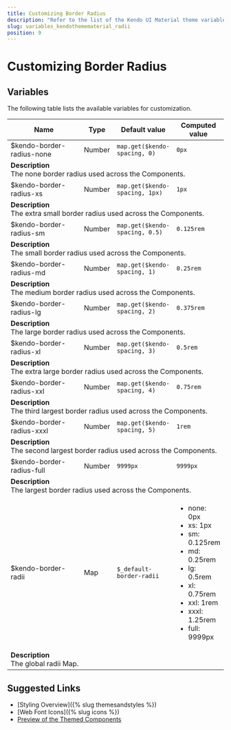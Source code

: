 ```yaml
---
title: Customizing Border Radius
description: "Refer to the list of the Kendo UI Material theme variables available for customization."
slug: variables_kendothemematerial_radii
position: 9
---
```


# Customizing Border Radius

## Variables

The following table lists the available variables for customization.

<table class="theme-variables">
    <colgroup>
    <col style="width: 200px; white-space:nowrap;" />
    <col />
    <col />
    <col />
</colgroup>
<thead>
    <tr>
        <th>Name</th>
        <th>Type</th>
        <th>Default value</th>
        <th>Computed value</th>
    </tr>
</thead>
<tbody>
        <tr>
    <td>$kendo-border-radius-none</td>
    <td>Number</td>
    <td><code>map.get($kendo-spacing, 0)</code></td>
    <td><code>0px</code></td>
</tr>
<tr>
    <td colspan="4" class="theme-variables-description-container"><div><b>Description</b><div class="theme-variables-description">The none border radius used across the Components.</div></div>
    </td>
</tr>
<tr>
    <td>$kendo-border-radius-xs</td>
    <td>Number</td>
    <td><code>map.get($kendo-spacing, 1px)</code></td>
    <td><code>1px</code></td>
</tr>
<tr>
    <td colspan="4" class="theme-variables-description-container"><div><b>Description</b><div class="theme-variables-description">The extra small border radius used across the Components.</div></div>
    </td>
</tr>
<tr>
    <td>$kendo-border-radius-sm</td>
    <td>Number</td>
    <td><code>map.get($kendo-spacing, 0.5)</code></td>
    <td><code>0.125rem</code></td>
</tr>
<tr>
    <td colspan="4" class="theme-variables-description-container"><div><b>Description</b><div class="theme-variables-description">The small border radius used across the Components.</div></div>
    </td>
</tr>
<tr>
    <td>$kendo-border-radius-md</td>
    <td>Number</td>
    <td><code>map.get($kendo-spacing, 1)</code></td>
    <td><code>0.25rem</code></td>
</tr>
<tr>
    <td colspan="4" class="theme-variables-description-container"><div><b>Description</b><div class="theme-variables-description">The medium border radius used across the Components.</div></div>
    </td>
</tr>
<tr>
    <td>$kendo-border-radius-lg</td>
    <td>Number</td>
    <td><code>map.get($kendo-spacing, 2)</code></td>
    <td><code>0.375rem</code></td>
</tr>
<tr>
    <td colspan="4" class="theme-variables-description-container"><div><b>Description</b><div class="theme-variables-description">The large border radius used across the Components.</div></div>
    </td>
</tr>
<tr>
    <td>$kendo-border-radius-xl</td>
    <td>Number</td>
    <td><code>map.get($kendo-spacing, 3)</code></td>
    <td><code>0.5rem</code></td>
</tr>
<tr>
    <td colspan="4" class="theme-variables-description-container"><div><b>Description</b><div class="theme-variables-description">The extra large border radius used across the Components.</div></div>
    </td>
</tr>
<tr>
    <td>$kendo-border-radius-xxl</td>
    <td>Number</td>
    <td><code>map.get($kendo-spacing, 4)</code></td>
    <td><code>0.75rem</code></td>
</tr>
<tr>
    <td colspan="4" class="theme-variables-description-container"><div><b>Description</b><div class="theme-variables-description">The third largest border radius used across the Components.</div></div>
    </td>
</tr>
<tr>
    <td>$kendo-border-radius-xxxl</td>
    <td>Number</td>
    <td><code>map.get($kendo-spacing, 5)</code></td>
    <td><code>1rem</code></td>
</tr>
<tr>
    <td colspan="4" class="theme-variables-description-container"><div><b>Description</b><div class="theme-variables-description">The second largest border radius used across the Components.</div></div>
    </td>
</tr>
<tr>
    <td>$kendo-border-radius-full</td>
    <td>Number</td>
    <td><code>9999px</code></td>
    <td><code>9999px</code></td>
</tr>
<tr>
    <td colspan="4" class="theme-variables-description-container"><div><b>Description</b><div class="theme-variables-description">The largest border radius used across the Components.</div></div>
    </td>
</tr>
<tr>
    <td>$kendo-border-radii</td>
    <td>Map</td>
    <td><code>$_default-border-radii</code></td>
    <td><ul><li>none: 0px</li><li>xs: 1px</li><li>sm: 0.125rem</li><li>md: 0.25rem</li><li>lg: 0.5rem</li><li>xl: 0.75rem</li><li>xxl: 1rem</li><li>xxxl: 1.25rem</li><li>full: 9999px</li></ul></td>
</tr>
<tr>
    <td colspan="4" class="theme-variables-description-container"><div><b>Description</b><div class="theme-variables-description">The global radii Map.</div></div>
    </td>
</tr>
</tbody>
</table>

## Suggested Links

* [Styling Overview]({% slug themesandstyles %})
* [Web Font Icons]({% slug icons %})
* [Preview of the Themed Components](../)


